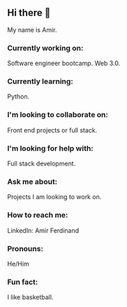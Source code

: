 ## Hi there 👋

My name is Amir.

### Currently working on:

Software engineer bootcamp.
Web 3.0.

### Currently learning:

Python.

### I'm looking to collaborate on:

Front end projects or full stack.

### I'm looking for help with:

Full stack development.

### Ask me about:

Projects I am looking to work on.

### How to reach me:

LinkedIn: Amir Ferdinand

### Pronouns:

He/Him

### Fun fact:

I like basketball.





<!--
**aferdinand1/aferdinand1** is a ✨ _special_ ✨ repository because its `README.md` (this file) appears on your GitHub profile.

Here are some ideas to get you started:

- 🔭 I’m currently working on ...
- 🌱 I’m currently learning ...
- 👯 I’m looking to collaborate on ...
- 🤔 I’m looking for help with ...
- 💬 Ask me about ...
- 📫 How to reach me: ...
- 😄 Pronouns: ...
- ⚡ Fun fact: ...
-->
